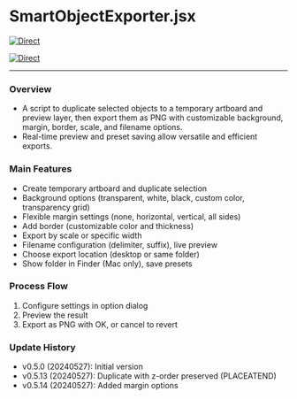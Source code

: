 # SmartObjectExporter.jsx

[![Direct](https://img.shields.io/badge/Direct%20Link-SmartObjectExporter.jsx-ffcc00.svg)](https://github.com/swwwitch/illustrator-scripts/blob/master/jsx/export/SmartObjectExporter.jsx)

[![Direct](https://img.shields.io/badge/Back%20to%20home-All%20scripts-cccccc.svg)](https://github.com/swwwitch/illustrator-scripts/blob/master/README.md)

---

### Overview

- A script to duplicate selected objects to a temporary artboard and preview layer, then export them as PNG with customizable background, margin, border, scale, and filename options.
- Real-time preview and preset saving allow versatile and efficient exports.

### Main Features

- Create temporary artboard and duplicate selection
- Background options (transparent, white, black, custom color, transparency grid)
- Flexible margin settings (none, horizontal, vertical, all sides)
- Add border (customizable color and thickness)
- Export by scale or specific width
- Filename configuration (delimiter, suffix), live preview
- Choose export location (desktop or same folder)
- Show folder in Finder (Mac only), save presets

### Process Flow

1. Configure settings in option dialog
2. Preview the result
3. Export as PNG with OK, or cancel to revert

### Update History

- v0.5.0 (20240527): Initial version
- v0.5.13 (20240527): Duplicate with z-order preserved (PLACEATEND)
- v0.5.14 (20240527): Added margin options